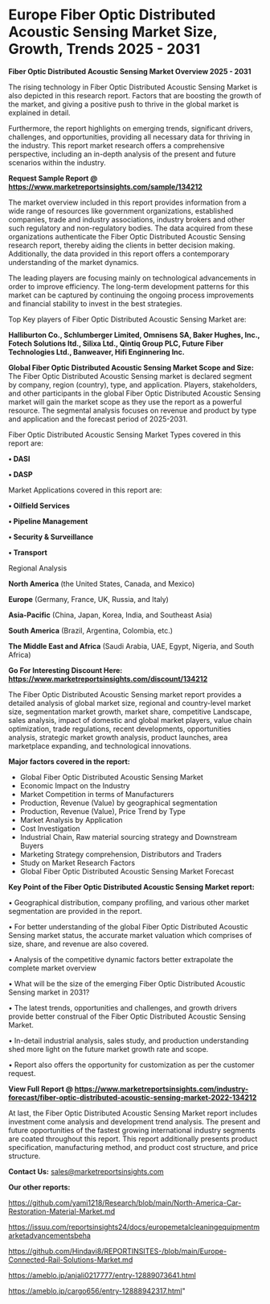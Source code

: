  # Europe Fiber Optic Distributed Acoustic Sensing Market Size, Growth, Trends 2025 - 2031

<Strong> Fiber Optic Distributed Acoustic Sensing Market Overview 2025 - 2031</strong>

The rising technology in Fiber Optic Distributed Acoustic Sensing Market is also depicted in this research report. Factors that are boosting the growth of the market, and giving a positive push to thrive in the global market is explained in detail.

Furthermore, the report highlights on emerging trends, significant drivers, challenges, and opportunities, providing all necessary data for thriving in the industry. This report market research offers a comprehensive perspective, including an in-depth analysis of the present and future scenarios within the industry.

<strong>Request Sample Report @ <a href=https://www.marketreportsinsights.com/sample/134212>https://www.marketreportsinsights.com/sample/134212</a></strong>

The market overview included in this report provides information from a wide range of resources like government organizations, established companies, trade and industry associations, industry brokers and other such regulatory and non-regulatory bodies. The data acquired from these organizations authenticate the Fiber Optic Distributed Acoustic Sensing research report, thereby aiding the clients in better decision making. Additionally, the data provided in this report offers a contemporary understanding of the market dynamics.

The leading players are focusing mainly on technological advancements in order to improve efficiency. The long-term development patterns for this market can be captured by continuing the ongoing process improvements and financial stability to invest in the best strategies.

Top Key players of Fiber Optic Distributed Acoustic Sensing Market are:

<strong>Halliburton Co., Schlumberger Limited, Omnisens SA, Baker Hughes, Inc., Fotech Solutions ltd., Silixa Ltd., Qintiq Group PLC, Future Fiber Technologies Ltd., Banweaver, Hifi Enginnering Inc.</strong>

<strong><b>Global Fiber Optic Distributed Acoustic Sensing Market Scope and Size:</b></strong>
The Fiber Optic Distributed Acoustic Sensing market is declared segment by company, region (country), type, and application. Players, stakeholders, and other participants in the global Fiber Optic Distributed Acoustic Sensing market will gain the market scope as they use the report as a powerful resource. The segmental analysis focuses on revenue and product by type and application and the forecast period of 2025-2031.

Fiber Optic Distributed Acoustic Sensing Market Types covered in this report are:

<strong>• DASI

• DASP</strong>

Market Applications covered in this report are:

<strong>• Oilfield Services

• Pipeline Management

• Security & Surveillance

• Transport</strong> 

Regional Analysis

<strong>North America</strong> (the United States, Canada, and Mexico)

<strong>Europe</strong> (Germany, France, UK, Russia, and Italy)

<strong>Asia-Pacific</strong> (China, Japan, Korea, India, and Southeast Asia)

<strong>South America</strong> (Brazil, Argentina, Colombia, etc.)

<strong>The Middle East and Africa</strong> (Saudi Arabia, UAE, Egypt, Nigeria, and South Africa)

<strong>Go For Interesting Discount Here: <a href=https://www.marketreportsinsights.com/discount/134212>https://www.marketreportsinsights.com/discount/134212</a></strong>

The Fiber Optic Distributed Acoustic Sensing market report provides a detailed analysis of global market size, regional and country-level market size, segmentation market growth, market share, competitive Landscape, sales analysis, impact of domestic and global market players, value chain optimization, trade regulations, recent developments, opportunities analysis, strategic market growth analysis, product launches, area marketplace expanding, and technological innovations.

<strong><b>Major factors covered in the report:</b></strong>
<ul>
  <li>Global Fiber Optic Distributed Acoustic Sensing Market </li>
  <li>Economic Impact on the Industry</li>
  <li>Market Competition in terms of Manufacturers</li>
  <li>Production, Revenue (Value) by geographical segmentation</li>
  <li>Production, Revenue (Value), Price Trend by Type</li>
  <li>Market Analysis by Application</li>
  <li>Cost Investigation</li>
  <li>Industrial Chain, Raw material sourcing strategy and Downstream Buyers</li>
  <li>Marketing Strategy comprehension, Distributors and Traders</li>
  <li>Study on Market Research Factors</li>
  <li>Global Fiber Optic Distributed Acoustic Sensing Market Forecast</li>
</ul>

<strong><b>Key Point of the Fiber Optic Distributed Acoustic Sensing Market report:</b></strong>

• Geographical distribution, company profiling, and various other market segmentation are provided in the report.

• For better understanding of the global Fiber Optic Distributed Acoustic Sensing market status, the accurate market valuation which comprises of size, share, and revenue are also covered.

• Analysis of the competitive dynamic factors better extrapolate the complete market overview

• What will be the size of the emerging Fiber Optic Distributed Acoustic Sensing market in 2031?

• The latest trends, opportunities and challenges, and growth drivers provide better construal of the Fiber Optic Distributed Acoustic Sensing Market.

• In-detail industrial analysis, sales study, and production understanding shed more light on the future market growth rate and scope.

• Report also offers the opportunity for customization as per the customer request.

<strong><b>View Full Report @ <a href=https://www.marketreportsinsights.com/industry-forecast/fiber-optic-distributed-acoustic-sensing-market-2022-134212>https://www.marketreportsinsights.com/industry-forecast/fiber-optic-distributed-acoustic-sensing-market-2022-134212</a></b></strong>


At last, the Fiber Optic Distributed Acoustic Sensing Market report includes investment come analysis and development trend analysis. The present and future opportunities of the fastest growing international industry segments are coated throughout this report. This report additionally presents product specification, manufacturing method, and product cost structure, and price structure.

<strong>Contact Us:</strong>
sales@marketreportsinsights.com

<strong>Our other reports:</strong>

<a href=https://github.com/yami1218/Research/blob/main/North-America-Car-Restoration-Material-Market.md>https://github.com/yami1218/Research/blob/main/North-America-Car-Restoration-Material-Market.md</a>

<a href=https://issuu.com/reportsinsights24/docs/europemetalcleaningequipmentmarketadvancementsbeha>https://issuu.com/reportsinsights24/docs/europemetalcleaningequipmentmarketadvancementsbeha</a>

<a href=https://github.com/Hindavi8/REPORTINSITES-/blob/main/Europe-Connected-Rail-Solutions-Market.md>https://github.com/Hindavi8/REPORTINSITES-/blob/main/Europe-Connected-Rail-Solutions-Market.md</a>

<a href=https://ameblo.jp/anjali0217777/entry-12889073641.html>https://ameblo.jp/anjali0217777/entry-12889073641.html</a>

<a href=https://ameblo.jp/cargo656/entry-12888942317.html>https://ameblo.jp/cargo656/entry-12888942317.html</a>"
